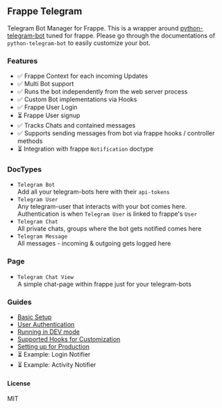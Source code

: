 ## Frappe Telegram

Telegram Bot Manager for Frappe. This is a wrapper around [python-telegram-bot](https://github.com/python-telegram-bot/python-telegram-bot) tuned for frappe. Please go through the documentations of `python-telegram-bot` to easily customize your bot.

### Features
- ✅ Frappe Context for each incoming Updates
- ✅ Multi Bot support
- ✅ Runs the bot independently from the web server process
- ✅ Custom Bot implementations via Hooks
- ✅ Frappe User Login
- ⏳ Frappe User signup
- ✅ Tracks Chats and contained messages
- ✅ Supports sending messages from bot via frappe hooks / controller methods
- ⏳ Integration with frappe `Notification` doctype

### DocTypes
- `Telegram Bot`  
Add all your telegram-bots here with their `api-tokens`
- `Telegram User`  
Any telegram-user that interacts with your bot comes here. Authentication is when `Telegram User` is linked to frappe's `User`
- `Telegram Chat`  
All private chats, groups where the bot gets notified comes here
- `Telegram Message`  
All messages - incoming & outgoing gets logged here

### Page
- `Telegram Chat View`  
A simple chat-page within frappe just for your telegram-bots

### Guides
- [Basic Setup](./docs/basic_setup.md)
- [User Authentication](./docs/auth.md)
- [Running in DEV mode](./docs/dev_setup.md)
- [Supported Hooks for Customization](./docs/hooks.md)
- [Setting up for Production](./docs/production.md)
- ⏳ Example: Login Notifier
- ⏳ Example: Activity Notifier

#### License

MIT